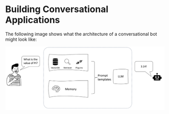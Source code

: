 # Building Conversational Applications

The following image shows what the architecture of a conversational bot might look like:

![alt text](assets/pic1.png)

